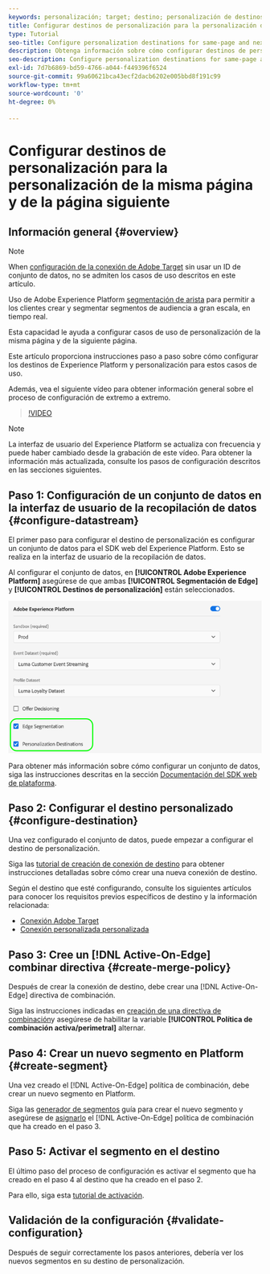 ```yaml
---
keywords: personalización; target; destino; personalización de destinos; configurar destinos de personalización; la misma página; página siguiente;
title: Configurar destinos de personalización para la personalización de la misma página y de la página siguiente
type: Tutorial
seo-title: Configure personalization destinations for same-page and next-page personalization.
description: Obtenga información sobre cómo configurar destinos de personalización para la personalización de la misma página y de la página siguiente.
seo-description: Configure personalization destinations for same-page and next-page personalization.
exl-id: 7d7b6869-bd59-4766-a044-f449396f6524
source-git-commit: 99a60621bca43ecf2dacb6202e005bbd8f191c99
workflow-type: tm+mt
source-wordcount: '0'
ht-degree: 0%

---
```


# Configurar destinos de personalización para la personalización de la misma página y de la página siguiente

## Información general {#overview}

>[!NOTE]
>
>When [configuración de la conexión de Adobe Target](../catalog/personalization/adobe-target-connection.md) sin usar un ID de conjunto de datos, no se admiten los casos de uso descritos en este artículo.

Uso de Adobe Experience Platform [segmentación de arista](../../segmentation/ui/edge-segmentation.md) para permitir a los clientes crear y segmentar segmentos de audiencia a gran escala, en tiempo real.

Esta capacidad le ayuda a configurar casos de uso de personalización de la misma página y de la siguiente página.

Este artículo proporciona instrucciones paso a paso sobre cómo configurar los destinos de Experience Platform y personalización para estos casos de uso.

Además, vea el siguiente vídeo para obtener información general sobre el proceso de configuración de extremo a extremo.

>[!VIDEO](https://video.tv.adobe.com/v/340091/)

>[!NOTE]
>
>La interfaz de usuario del Experience Platform se actualiza con frecuencia y puede haber cambiado desde la grabación de este vídeo. Para obtener la información más actualizada, consulte los pasos de configuración descritos en las secciones siguientes.

## Paso 1: Configuración de un conjunto de datos en la interfaz de usuario de la recopilación de datos {#configure-datastream}

El primer paso para configurar el destino de personalización es configurar un conjunto de datos para el SDK web del Experience Platform. Esto se realiza en la interfaz de usuario de la recopilación de datos.

Al configurar el conjunto de datos, en **[!UICONTROL Adobe Experience Platform]** asegúrese de que ambas **[!UICONTROL Segmentación de Edge]** y **[!UICONTROL Destinos de personalización]** están seleccionados.

![Configuración del almacén de datos](../assets/ui/configure-personalization-destinations/datastream-config.png)

Para obtener más información sobre cómo configurar un conjunto de datos, siga las instrucciones descritas en la sección [Documentación del SDK web de plataforma](../../edge/datastreams/overview.md).

## Paso 2: Configurar el destino personalizado {#configure-destination}

Una vez configurado el conjunto de datos, puede empezar a configurar el destino de personalización.

Siga las [tutorial de creación de conexión de destino](../ui/connect-destination.md) para obtener instrucciones detalladas sobre cómo crear una nueva conexión de destino.

Según el destino que esté configurando, consulte los siguientes artículos para conocer los requisitos previos específicos de destino y la información relacionada:

* [Conexión Adobe Target](../catalog/personalization/adobe-target-connection.md)
* [Conexión personalizada personalizada](../catalog/personalization/custom-personalization.md)

## Paso 3: Cree un [!DNL Active-On-Edge] combinar directiva {#create-merge-policy}

Después de crear la conexión de destino, debe crear una [!DNL Active-On-Edge] directiva de combinación.

Siga las instrucciones indicadas en [creación de una directiva de combinación](../../profile/merge-policies/ui-guide.md#create-a-merge-policy)y asegúrese de habilitar la variable **[!UICONTROL Política de combinación activa/perimetral]** alternar.

## Paso 4: Crear un nuevo segmento en Platform {#create-segment}

Una vez creado el [!DNL Active-On-Edge] política de combinación, debe crear un nuevo segmento en Platform.

Siga las [generador de segmentos](../../segmentation/ui/segment-builder.md) guía para crear el nuevo segmento y asegúrese de [asignarlo](../../segmentation/ui/segment-builder.md#merge-policies) el [!DNL Active-On-Edge] política de combinación que ha creado en el paso 3.

## Paso 5: Activar el segmento en el destino

El último paso del proceso de configuración es activar el segmento que ha creado en el paso 4 al destino que ha creado en el paso 2.

Para ello, siga esta [tutorial de activación](../ui/activate-profile-request-destinations.md).

## Validación de la configuración {#validate-configuration}

Después de seguir correctamente los pasos anteriores, debería ver los nuevos segmentos en su destino de personalización.
